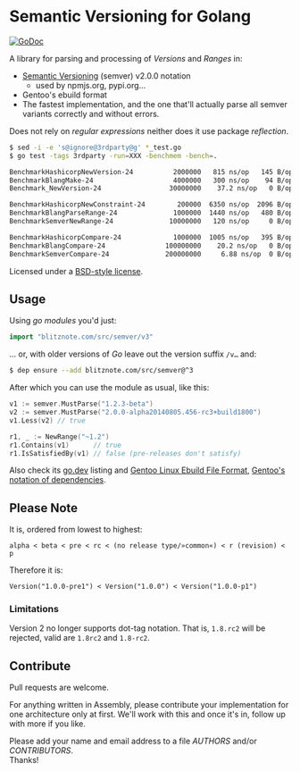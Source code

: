 Semantic Versioning for Golang
==============================

[![GoDoc](https://godoc.org/blitznote.com/src/semver?status.png)](https://godoc.org/blitznote.com/src/semver)

A library for parsing and processing of *Versions* and *Ranges* in:

* [Semantic Versioning](http://semver.org/) (semver) v2.0.0 notation
  * used by npmjs.org, pypi.org…
* Gentoo's ebuild format
* The fastest implementation, and the one that'll actually parse all semver variants correctly and without errors.

Does not rely on *regular expressions* neither does it use package *reflection*.

```bash
$ sed -i -e 's@ignore@3rdparty@g' *_test.go
$ go test -tags 3rdparty -run=XXX -benchmem -bench=.

BenchmarkHashicorpNewVersion-24          2000000   815 ns/op   145 B/op   4 allocs/op
BenchmarkBlangMake-24                    4000000   300 ns/op    94 B/op   3 allocs/op
Benchmark_NewVersion-24                 30000000    37.2 ns/op   0 B/op   0 allocs/op ←

BenchmarkHashicorpNewConstraint-24        200000  6350 ns/op  2096 B/op  18 allocs/op
BenchmarkBlangParseRange-24              1000000  1440 ns/op   480 B/op  13 allocs/op
BenchmarkSemverNewRange-24              10000000   120 ns/op     0 B/op   0 allocs/op ←

BenchmarkHashicorpCompare-24             1000000  1005 ns/op   395 B/op  12 allocs/op
BenchmarkBlangCompare-24               100000000    20.2 ns/op   0 B/op   0 allocs/op
BenchmarkSemverCompare-24              200000000     6.88 ns/op  0 B/op   0 allocs/op ←

```

Licensed under a [BSD-style license](LICENSE).

Usage
-----

Using _go modules_ you'd just:

```go
import "blitznote.com/src/semver/v3"
```

… or, with older versions of _Go_ leave out the version suffix `/v…` and:

```bash
$ dep ensure --add blitznote.com/src/semver@^3
```

After which you can use the module as usual, like this:

```go
v1 := semver.MustParse("1.2.3-beta")
v2 := semver.MustParse("2.0.0-alpha20140805.456-rc3+build1800")
v1.Less(v2) // true

r1, _ := NewRange("~1.2")
r1.Contains(v1)      // true
r1.IsSatisfiedBy(v1) // false (pre-releases don't satisfy)
```

Also check its [go.dev](https://pkg.go.dev/blitznote.com/src/semver/v3?tab=overview) listing
and [Gentoo Linux Ebuild File Format](http://devmanual.gentoo.org/ebuild-writing/file-format/),
[Gentoo's notation of dependencies](http://devmanual.gentoo.org/general-concepts/dependencies/).

Please Note
-----------

It is, ordered from lowest to highest:

    alpha < beta < pre < rc < (no release type/»common«) < r (revision) < p

Therefore it is:

    Version("1.0.0-pre1") < Version("1.0.0") < Version("1.0.0-p1")

### Limitations

Version 2 no longer supports dot-tag notation.
That is, `1.8.rc2` will be rejected, valid are `1.8rc2` and `1.8-rc2`.

Contribute
----------

Pull requests are welcome.

For anything written in Assembly, please contribute your implementation for one
architecture only at first. We'll work with this and once it's in, follow up
with more if you like.

Please add your name and email address to a file *AUTHORS* and/or *CONTRIBUTORS*.  
Thanks!
